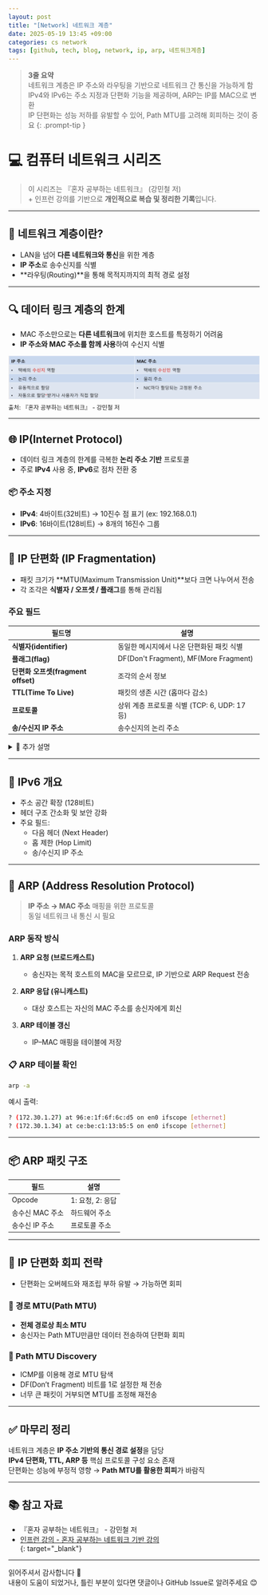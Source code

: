 ```yaml
---
layout: post
title: "[Network] 네트워크 계층"
date: 2025-05-19 13:45 +09:00
categories: cs network
tags: [github, tech, blog, network, ip, arp, 네트워크계층]
---
```


> **3줄 요약**
<br>네트워크 계층은 IP 주소와 라우팅을 기반으로 네트워크 간 통신을 가능하게 함
<br>IPv4와 IPv6는 주소 지정과 단편화 기능을 제공하며, ARP는 IP를 MAC으로 변환
<br>IP 단편화는 성능 저하를 유발할 수 있어, Path MTU를 고려해 회피하는 것이 중요
{: .prompt-tip }

# 💻 컴퓨터 네트워크 시리즈

> 이 시리즈는 『혼자 공부하는 네트워크』 (강민철 저)
> <br> + 인프런 강의를 기반으로 **개인적으로 복습 및 정리한 기록**입니다.

---

## 📌 네트워크 계층이란?

- LAN을 넘어 **다른 네트워크와 통신**을 위한 계층
- **IP 주소**로 송수신지를 식별
- **라우팅(Routing)**을 통해 목적지까지의 최적 경로 설정

---

## 🔍 데이터 링크 계층의 한계

- MAC 주소만으로는 **다른 네트워크**에 위치한 호스트를 특정하기 어려움
- **IP 주소와 MAC 주소를 함께 사용**하여 수신지 식별

<div>
  <img src="assets/img/cs/ip-vs-mac.png" alt="IP vs MAC">
  <sub>출처: 『혼자 공부하는 네트워크』 - 강민철 저</sub>
</div>

---

## 🌐 IP(Internet Protocol)

- 데이터 링크 계층의 한계를 극복한 **논리 주소 기반** 프로토콜
- 주로 **IPv4** 사용 중, **IPv6**로 점차 전환 중

### 📦 주소 지정

- **IPv4**: 4바이트(32비트) → 10진수 점 표기 (ex: 192.168.0.1)
- **IPv6**: 16바이트(128비트) → 8개의 16진수 그룹

---

## 🧩 IP 단편화 (IP Fragmentation)

- 패킷 크기가 **MTU(Maximum Transmission Unit)**보다 크면 나누어서 전송
- 각 조각은 **식별자 / 오프셋 / 플래그**를 통해 관리됨

### 주요 필드

| 필드명 | 설명 |
|--------|------|
| **식별자(identifier)** | 동일한 메시지에서 나온 단편화된 패킷 식별 |
| **플래그(flag)** | DF(Don't Fragment), MF(More Fragment) |
| **단편화 오프셋(fragment offset)** | 조각의 순서 정보 |
| **TTL(Time To Live)** | 패킷의 생존 시간 (홉마다 감소) |
| **프로토콜** | 상위 계층 프로토콜 식별 (TCP: 6, UDP: 17 등) |
| **송/수신지 IP 주소** | 송수신지의 논리 주소 |

<details>
<summary>📝 추가 설명</summary>
<div markdown="1">

- **식별자(identifier)**  
  → 동일한 메시지를 여러 패킷으로 나눴을 때, 각각의 조각이 **같은 메시지의 일부임을 식별**하기 위해 부여됨  

- **플래그(flag)**  
  - 총 3비트로 구성
    - **DF (Don't Fragment)**: 1이면 단편화 금지
    - **MF (More Fragments)**: 1이면 뒤에 단편화된 조각이 더 있음

- **단편화 오프셋(fragment offset)**
  → 원래 메시지에서 **해당 조각이 몇 번째 위치인지** 나타냄 (8바이트 단위) 
  → 조각들이 순서대로 도착하지 않더라도 **수신 측에서 재조립**할 수 있도록 도와줌

- **TTL (Time To Live)**
  → 패킷이 네트워크를 돌아다니는 **최대 허용 홉 수**  
  → 하나의 라우터를 통과할 때마다 1씩 감소하며, 0이 되면 폐기되어 **루프 방지**

- **프로토콜**  
  → IP 패킷의 **상위 계층 프로토콜 식별자**  
  → TCP(6), UDP(17), ICMP(1) 등 번호로 구분됨  

- **송/수신지 IP 주소**  
  → 패킷의 **논리적 출발지와 목적지** 식별  
  → 이후 ARP 등을 통해 MAC 주소로 해석되어 최종 전송됨

</div>
</details>

---

## 🧱 IPv6 개요

- 주소 공간 확장 (128비트)
- 헤더 구조 간소화 및 보안 강화
- 주요 필드:
  - 다음 헤더 (Next Header)
  - 홉 제한 (Hop Limit)
  - 송/수신지 IP 주소

---

## 🔄 ARP (Address Resolution Protocol)

> **IP 주소 → MAC 주소** 매핑을 위한 프로토콜  
> 동일 네트워크 내 통신 시 필요

### ARP 동작 방식

1. **ARP 요청 (브로드캐스트)**
   - 송신자는 목적 호스트의 MAC을 모르므로, IP 기반으로 ARP Request 전송

2. **ARP 응답 (유니캐스트)**
   - 대상 호스트는 자신의 MAC 주소를 송신자에게 회신

3. **ARP 테이블 갱신**
   - IP–MAC 매핑을 테이블에 저장

### 📋 ARP 테이블 확인

```bash
arp -a
```

예시 출력:

```bash
? (172.30.1.27) at 96:e:1f:6f:6c:d5 on en0 ifscope [ethernet]
? (172.30.1.34) at ce:be:c1:13:b5:5 on en0 ifscope [ethernet]
```

---

## 📦 ARP 패킷 구조

| 필드 | 설명 |
|------|------|
| Opcode | 1: 요청, 2: 응답 |
| 송수신 MAC 주소 | 하드웨어 주소 |
| 송수신 IP 주소 | 프로토콜 주소 |

---

## 🚫 IP 단편화 회피 전략

- 단편화는 오버헤드와 재조립 부하 유발 → 가능하면 회피

### 📌 경로 MTU(Path MTU)

- **전체 경로상 최소 MTU**
- 송신자는 Path MTU만큼만 데이터 전송하여 단편화 회피

### 📌 Path MTU Discovery

- ICMP를 이용해 경로 MTU 탐색  
- DF(Don’t Fragment) 비트를 1로 설정한 채 전송  
- 너무 큰 패킷이 거부되면 MTU를 조정해 재전송

---

## ✅ 마무리 정리

네트워크 계층은 **IP 주소 기반의 통신 경로 설정**을 담당  
**IPv4 단편화, TTL, ARP 등** 핵심 프로토콜 구성 요소 존재  
단편화는 성능에 부정적 영향 → **Path MTU를 활용한 회피**가 바람직

---

## 📚 참고 자료

- 『혼자 공부하는 네트워크』 - 강민철 저  
- [인프런 강의 - 혼자 공부하는 네트워크 기반 강의](https://www.inflearn.com/course/%EA%B0%9C%EB%B0%9C%EC%9E%90-%EC%BB%B4%ED%93%A8%ED%84%B0%EA%B3%B5%ED%95%99-%ED%98%BC%EC%9E%90%EA%B3%B5%EB%B6%80%ED%95%98%EB%8A%94-%EB%84%A4%ED%8A%B8%EC%9B%8C%ED%81%AC)  
{: target="_blank"}

---

읽어주셔서 감사합니다 🙌  
내용이 도움이 되었거나, 틀린 부분이 있다면 댓글이나 GitHub Issue로 알려주세요 😊
